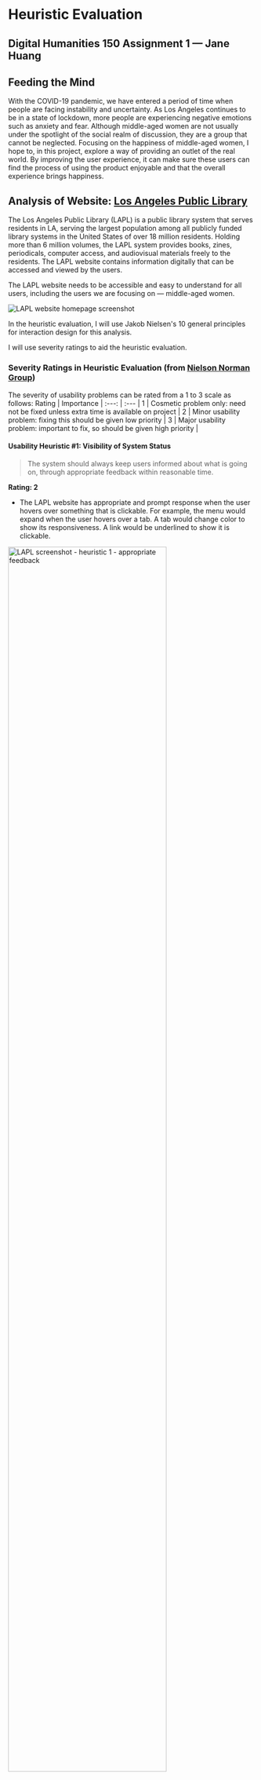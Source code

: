 # Heuristic Evaluation
## Digital Humanities 150 Assignment 1 — Jane Huang

## Feeding the Mind

With the COVID-19 pandemic, we have entered a period of time when people are facing instability and uncertainty. As Los Angeles continues to be in a state of lockdown, more people are experiencing negative emotions such as anxiety and fear. Although middle-aged women are not usually under the spotlight of the social realm of discussion, they are a group that cannot be neglected. Focusing on the happiness of middle-aged women, I hope to, in this project, explore a way of providing an outlet of the real world. By improving the user experience, it can make sure these users can find the process of using the product enjoyable and that the overall experience brings happiness.

## Analysis of Website: [Los Angeles Public Library](lapl.org)

The Los Angeles Public Library (LAPL) is a public library system that serves residents in LA, serving the largest population among all publicly funded library systems in the United States of over 18 million residents. Holding more than 6 million volumes, the LAPL system provides books, zines, periodicals, computer access, and audiovisual materials freely to the residents. The LAPL website contains information digitally that can be accessed and viewed by the users.

The LAPL website needs to be accessible and easy to understand for all users, including the users we are focusing on — middle-aged women.

![LAPL website homepage screenshot](lapl-screenshot-home.png) 

In the heuristic evaluation, I will use Jakob Nielsen's 10 general principles for interaction design for this analysis.

I will use severity ratings to aid the heuristic evaluation. 

### Severity Ratings in Heuristic Evaluation (from [Nielson Norman Group](https://www.nngroup.com/articles/how-to-rate-the-severity-of-usability-problems/))
The severity of usability problems can be rated from a 1 to 3 scale as follows:
Rating  | Importance  |
:---: | :---  |
1  | Cosmetic problem only: need not be fixed unless extra time is available on project  |
2  | Minor usability problem: fixing this should be given low priority  |
3  | Major usability problem: important to fix, so should be given high priority  |


#### Usability Heuristic #1: Visibility of System Status
>The system should always keep users informed about what is going on, through appropriate feedback within reasonable time.

**Rating: 2**
* The LAPL website has appropriate and prompt response when the user hovers over something that is clickable. For example, the menu would expand when the user hovers over a tab. A tab would change color to show its responsiveness. A link would be underlined to show it is clickable.
<img src="lapl-screenshot-uh1-hoverresponse.png" alt="LAPL screenshot - heuristic 1 - appropriate feedback" width="80%">

* However, the user needs to have experience with web products, and have good vision in order to detect every function. For some functions, the website has low visibility of the system status since the icon is too small, so it is difficult for the user to spot the possible actions they can perform.
<img src="lapl-screenshot-uh1-icontoosmall.png" alt="LAPL screenshot - heuristic 1 - low visability" width="80%">

**Recommendation:**
* Some feedback should have increased visibility, such as a more drastic change of colors.

* Some functions should be more visible for users to find in order to make use of those functions; for example, a filter bar on the left of the screen should have more visible \[+\](for expanding) and \[-\] [-] (for collapsing) icons.


#### Usability Heuristic #2: Match Between the System and the Real World
>The system should speak the users' language, with words, phrases and concepts familiar to the user, rather than system-oriented terms. Follow real-world conventions, making information appear in a natural and logical order.

**Rating: 2**
* The LAPL website follows real-world conventions in general. For example, the main page has a collection of information and makes use of a menu bar to contain shortcuts to subpages. The main page also serves as an eye-catching page of the product that allows user to decide if there are contents that catch their eyes.

* The website has too much information, which can be overwhelming to the user. If a user is not used to viewing a digital site with loads of information, the user can be confused. It is different from a more traditional form of media or books that it presents too much information on one page.

**Recommendation:**
* The website should consider putting less information on one page, so that every feature can be presented in a more conspicuous way. Otherwise, some good features can be neglected by the users who need them.

* Consider mimicking an actual library, or the status of an actual book - this would enhance the user experience for elder users as they would be more used to a skeuomorphic design.


#### Usability Heuristic #3: User control and freedom
>Users often choose system functions by mistake and will need a clearly marked "emergency exit" to leave the unwanted state without having to go through an extended dialogue. Support undo and redo.

**Rating: 1**
* Being a website that exists within a web browser, it naturally has the function of going back to a page that the user has previously browsed, therefore allowing the user to "exit" the current page quite easily.
<img src="lapl-screenshot-uh3-backtopage.png" alt="LAPL screenshot - heuristic 3 - undos in browser" width="80%">

* If users are redirected to a new page in a new tab, they can still access the previous tab/tabs by clicking on them.
<img src="lapl-screenshot-uh3-browsertabs.png" alt="LAPL screenshot - heuristic 3 - changing between tabs" width="80%">

**Recommendation:**
* Consider letting the menu bar with the drop-down list be consistently fixed on every page, so that users can easily go to the pages they have been to before.


#### Usability Heuristic #4: Consistency and standards
>Users should not have to wonder whether different words, situations, or actions mean the same thing. Follow platform conventions.

**Rating: 2**
* The website follows many design conventions and standards, which makes it intuitive for the user. For example, the search bar is located on the top right of the page (consistent with the convention that search bars are usually shown on the top right or middle), with a text box and a magnifying class icon (universally used for search icon).

* There are some minor issues that can potentially make the user confused. For example, in the "Schedule Your Pickup" page, the menu on the right has collapsing and expanding icons. They are against user experience convention: the arrow should be pointing down when the list is collapsed and up when the list is expanded.
<img scr="lapl-screenshot-uh4-inconsistency.png" alt="LAPL screenshot - heuristic 4 - inconsistency with convention" width="80%">

**Recommendation:**
* Some details should be redesigned to make the user experience more smooth and intuitive. As little as the direction of arrows can change how the user thinks and behaves.

#### Usability Heuristic #5: Error prevention
>Even better than good error messages is a careful design which prevents a problem from occurring in the first place. Either eliminate error-prone conditions or check for them and present users with a confirmation option before they commit to the action.

**Rating: 3**
* There is lacking error prevention for the user logging in. For example, when the user tries to put more digits in the text box intended for only 4 digits (of phone number), there is no error message stopping the user. Therefore, the user may waste time on figuring out what has been wrong with out the system's warning.
<img scr="lapl-screenshot-uh5-noerrorprevention.png" alt="LAPL screenshot - heuristic 5 - lacking of error prevention" width="80%">

**Recommendation:**
* Add error prevention to prevent users from going to the next step while inputting the wrong information and spending time figuring out their mistake.


#### Usability Heuristic #6: Recognition rather than recall
>Minimize the user's memory load by making objects, actions, and options visible. The user should not have to remember information from one part of the dialogue to another. Instructions for use of the system should be visible or easily retrievable whenever appropriate.

**Rating: 2**
* There is a lot of redirection of links to other websites (some difficult to tell what it specifically does). Users can easily lose track of which website they should be on. The new links are often opened in a new tab, so users may be confused about when they should go back to the previous page or search for the other tabs.
  * For example, when the user tries to schedule a pickup from a library branch, they are redirected to https://curbside.capiratech.com/?code=laplcaus. It is difficult to remember which library this is, etc. since there is no explicit indication.
<img src="lapl-screenshot-uh6-redirection.png" alt="LAPL screenshot - heuristic 6 - redirection of site" width="80%">

**Recommendation:**
* This is more about how ample and complicated the LAPL system is. The site can improve by making the tabs with links redirection more visible and more organized.


#### Usability Heuristic #7: Flexibility and efficiency of use
>Accelerators — unseen by the novice user — may often speed up the interaction for the expert user such that the system can cater to both inexperienced and experienced users. Allow users to tailor frequent actions.

**Rating: 2**
* The flexibility of the LAPL website is low, and users are not able to tailor frequent actions. However, the shortcuts provided by the website browser might be sufficient for experienced users to perform many actions efficiently.

**Recommendation:**
* Consider adding flexibility or making more accelerator available to users with good browser compatibility.


#### Usability Heuristic #8: Aesthetic and minimalist design
>Dialogues should not contain information which is irrelevant or rarely needed. Every extra unit of information in a dialogue competes with the relevant units of information and diminishes their relative visibility.

**Rating: 3**
* The LAPL website provides too much information on each page that the user can easily get confused or lose their focus. This drastically diminishes the relative visibility of units of information.

* The design, aesthetically, is quite old-fashioned compared to modern design trends. It does not provide a visually pleasing experience to users, which can cause fatigue.

**Recommendation:**
* It would be good to redesign the website after creating a style guide that references modern design methods. It is also important to take note of the idea of minimalist design, and redesign the website with better presentation of information.


#### Usability Heuristic #9: Help users recognize, diagnose, and recover from errors
>Error messages should be expressed in plain language (no codes), precisely indicate the problem, and constructively suggest a solution.

**Rating: 2**
* There are hardly any error messages displayed on the website, which is in fact not efficient. It makes the user more difficult to recover from an error. For example, when the user clicks on "search" or "filter" without typing anything in the search bar, it will still take the user to the next page. It can therefore cause confusion.

**Recommendation:**
* Set more error messages, that can help users recognize, diagnose, and recover from errors. For example, if the user try to search from the Library Catalog without inputting anything, stop them before entering the search (to avoid the uneccessary "No search results found").


#### Usability Heuristic #10: Help and documentation
>Even though it is better if the system can be used without documentation, it may be necessary to provide help and documentation. Any such information should be easy to search, focused on the user's task, list concrete steps to be carried out, and not be too large.

**Rating: 2**
* Help is provided through a "How Do I" page, documenting potential problems listed and organized in FAQ format. The page provides answers to those questions from "How do I get a library card?" to "How do I download e-materials?", which are very helpful to users. However, some inexperienced users could potentially still be confused because the answers are too succinct for them.
<img src="lapl-screenshot-uh10-helpdoc.png" alt="LAPL screenshot - heuristic 10 - help and documentation page" width="80%">

**Recommendation:**

* To accommodate for all users, the help and documentation can be more detailed, providing step-by-step guidance to users that may need help.


-----


## Analysis of APP: Los Angeles Public Library (link to download provided [here](https://www.lapl.org/app))

The Los Angeles Public Library APP is another official virtual way to access the LAPL system. It is a mobile APP designed to be accessed on a smartphone; the LAPL promote this APP on its website with "Take the Los Angeles Public Library Everywhere You Go!" Therefore, the APP is meant to provide a convenient and accessible way to interact with the LAPL system. The main functions of the APP include:
* Searching the library catalog and reserve items,
* Managing your checkouts and holds,
* Accessing your digital library card, and
* Viewing upcoming events at your local library
at the palm of your hand.

The LAPL APP should be designed for all its library patrons as potential users.

<img src="lapl-app-screenshot-home.png" alt="LAPL APP homepage screenshot" width="50%">

In the heuristic evaluation, I will use Jakob Nielsen's 10 general principles for interaction design for this analysis.

I will use severity ratings to aid the heuristic evaluation. 


#### Usability Heuristic #1: Visibility of System Status
>The system should always keep users informed about what is going on, through appropriate feedback within reasonable time.

**Rating: 2**
* 

**Recommendation:**
* 


#### Usability Heuristic #2: Match Between the System and the Real World
>The system should speak the users' language, with words, phrases and concepts familiar to the user, rather than system-oriented terms. Follow real-world conventions, making information appear in a natural and logical order.

**Rating: 2**

**Recommendation:**

#### Usability Heuristic #3: User control and freedom
>Users often choose system functions by mistake and will need a clearly marked "emergency exit" to leave the unwanted state without having to go through an extended dialogue. Support undo and redo.

**Rating: 2**
* 

**Recommendation:**


#### Usability Heuristic #4: Consistency and standards
>Users should not have to wonder whether different words, situations, or actions mean the same thing. Follow platform conventions.

**Rating: 2**

**Recommendation:**


#### Usability Heuristic #5: Error prevention
>Even better than good error messages is a careful design which prevents a problem from occurring in the first place. Either eliminate error-prone conditions or check for them and present users with a confirmation option before they commit to the action.

**Rating: 2**

**Recommendation:**

#### Usability Heuristic #6: Recognition rather than recall
>Minimize the user's memory load by making objects, actions, and options visible. The user should not have to remember information from one part of the dialogue to another. Instructions for use of the system should be visible or easily retrievable whenever appropriate.

**Rating: 2**

**Recommendation:**

#### Usability Heuristic #7: Flexibility and efficiency of use
>Accelerators — unseen by the novice user — may often speed up the interaction for the expert user such that the system can cater to both inexperienced and experienced users. Allow users to tailor frequent actions.

**Rating: 2**

**Recommendation:**


#### Usability Heuristic #8: Aesthetic and minimalist design
>Dialogues should not contain information which is irrelevant or rarely needed. Every extra unit of information in a dialogue competes with the relevant units of information and diminishes their relative visibility.

**Rating: 2**
* This APP has a minimalist design, with 6 main icons to click into, and 2 icons on the tab bar. It is quite simple and clear. Even using it the first time, the user can quickly grasp its main functions.

* In terms of aesthetic, the use of color is quite random; moreover, the main color go astray the LAPL's official website, which makes it harder for users to form an impression. Also, the APP, in general, lacks aesthetic beauty (although it is not the priority), and it lacks any style that can make it more distinct or memorable.

**Recommendation:**
* While keeping the minimalist design, the APP should be redesigned with a more consistent and attention-grabbing aesthetic and style. The color should be treated with more care. For example, there can be a main color, consistent with the website, and one or more supplemental colors.


#### Usability Heuristic #9: Help users recognize, diagnose, and recover from errors
>Error messages should be expressed in plain language (no codes), precisely indicate the problem, and constructively suggest a solution.

**Rating: 1**
* In general, messages are clear and concise. They inform the user what the problem is.
<img src="lapl-app-screenshot-uh9-message.png" alt="LAPL APP screenshot - heuristic 19 - error message" width="40%">

**Recommendation:**
* Users may be more familiar to messages displayed in the middle of the screen on a mobile phone. However, messages displayed at the bottom is also clear and distinct.


#### Usability Heuristic #10: Help and documentation
>Even though it is better if the system can be used without documentation, it may be necessary to provide help and documentation. Any such information should be easy to search, focused on the user's task, list concrete steps to be carried out, and not be too large.

**Rating: 3**
* There is no help and documentation within the APP for the APP. Even though the APP does not have many functions, it is still necessary to provide guidance or some document for the user to refer to.

* The closest thing to help and documentation provided on this APP is an icon on the tab bar. If the user clicks on it, it provides the options "Call Us" and "Email Us." However, the contact information is not specific to inquiries of the LAPL APP itself, but it is rather for providing information for LAPL in general.
<img src="lapl-app-screenshot-uh10-contactus.png" alt="LAPL APP screenshot - heuristic 10 - contact us" width="40%">

**Recommendation:**

* Help and documentation is necessary! For an APP for a large library system having 18 million potential users, facing every type of user, it would be important to have some form of help that the user can easily refer to. For example, having a 'help' icon at the top right which allows easy access to a help documentation (or a Q&A page) would be good.

-----

### Reference
* Wikipedia: Los Angeles Public Library (https://en.wikipedia.org/wiki/Los_Angeles_Public_Library)
* Nielson Norman Group: 10 Usability Heuristics for User Interface Design (https://www.nngroup.com/articles/ten-usability-heuristics/)
* Nielson Norman Group: Severity Ratings for Usability Problems (https://www.nngroup.com/articles/how-to-rate-the-severity-of-usability-problems/)
* Los Angeles Public Library (https://www.lapl.org/)
* Los Angeles Public Library App (https://www.lapl.org/app)

